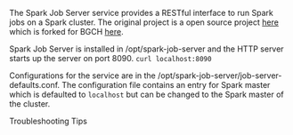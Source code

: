 The Spark Job Server service provides a RESTful interface to run Spark jobs on a Spark cluster. The original project is a open source project 
[here](https://github.com/spark-jobserver/spark-jobserver) which is forked for BGCH [here](https://github.com/ConnectedHomes/spark-jobserver).

Spark Job Server is installed in /opt/spark-job-server and the HTTP server starts up the server on port 8090.
`curl localhost:8090`

Configurations for the service are in the /opt/spark-job-server/job-server-defaults.conf. The configuration file contains an entry for Spark master which is defaulted to `localhost` but can be changed to the Spark master of the cluster.

Troubleshooting Tips